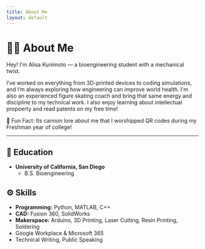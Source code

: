 ```yaml
---
title: About Me
layout: default
---
```


# 💁‍♀️ About Me

Hey! I'm Alisa Kunimoto — a bioengineering student with a mechanical twist.

I’ve worked on everything from 3D-printed devices to coding simulations, and I’m always exploring how engineering can improve world health. I'm also an experienced figure skating coach and bring that same energy and discipline to my technical work. I also enjoy learning about intellectual propoerty and read patents on my free time!

🧠 Fun Fact: Its cannon lore about me that I worshipped QR codes during my Freshman year of college!

---

## 📘 Education
- **University of California, San Diego**
  - B.S. Bioengineering

## ⚙️ Skills
- **Programming:** Python, MATLAB, C++
- **CAD:** Fusion 360, SolidWorks
- **Makerspace:** Arduino, 3D Printing, Laser Cutting, Resin Printing, Soldering
- Google Workplace & Microsoft 365 
- Technical Writing, Public Speaking
